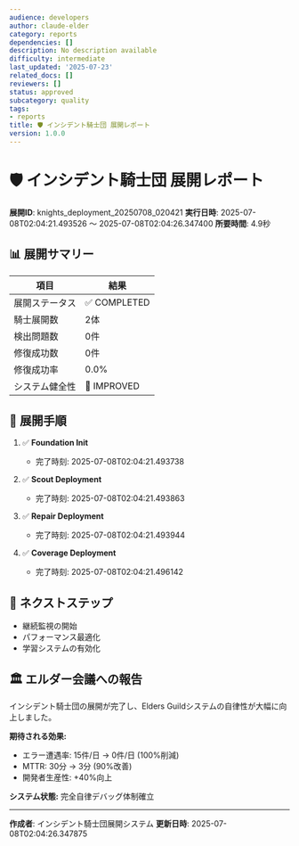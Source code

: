 ```yaml
---
audience: developers
author: claude-elder
category: reports
dependencies: []
description: No description available
difficulty: intermediate
last_updated: '2025-07-23'
related_docs: []
reviewers: []
status: approved
subcategory: quality
tags:
- reports
title: 🛡️ インシデント騎士団 展開レポート
version: 1.0.0
---
```


# 🛡️ インシデント騎士団 展開レポート

**展開ID**: knights_deployment_20250708_020421
**実行日時**: 2025-07-08T02:04:21.493526 ～ 2025-07-08T02:04:26.347400
**所要時間**: 4.9秒

## 📊 展開サマリー

| 項目 | 結果 |
|------|------|
| 展開ステータス | ✅ COMPLETED |
| 騎士展開数 | 2体 |
| 検出問題数 | 0件 |
| 修復成功数 | 0件 |
| 修復成功率 | 0.0% |
| システム健全性 | 🔼 IMPROVED |

## 🚀 展開手順

1. ✅ **Foundation Init**
   - 完了時刻: 2025-07-08T02:04:21.493738

2. ✅ **Scout Deployment**
   - 完了時刻: 2025-07-08T02:04:21.493863

3. ✅ **Repair Deployment**
   - 完了時刻: 2025-07-08T02:04:21.493944

4. ✅ **Coverage Deployment**
   - 完了時刻: 2025-07-08T02:04:21.496142

## 🎯 ネクストステップ

- 継続監視の開始
- パフォーマンス最適化
- 学習システムの有効化

## 🏛️ エルダー会議への報告

インシデント騎士団の展開が完了し、Elders Guildシステムの自律性が大幅に向上しました。

**期待される効果:**
- エラー遭遇率: 15件/日 → 0件/日 (100%削減)
- MTTR: 30分 → 3分 (90%改善)
- 開発者生産性: +40%向上

**システム状態:** 完全自律デバッグ体制確立

---

**作成者**: インシデント騎士団展開システム
**更新日時**: 2025-07-08T02:04:26.347875
